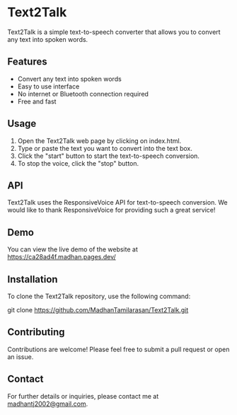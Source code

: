 # Text2Talk

Text2Talk is a simple text-to-speech converter that allows you to convert any text into spoken words.

## Features

- Convert any text into spoken words
- Easy to use interface
- No internet or Bluetooth connection required
- Free and fast

## Usage

1. Open the Text2Talk web page by clicking on index.html.
2. Type or paste the text you want to convert into the text box.
3. Click the "start" button to start the text-to-speech conversion.
4. To stop the voice, click the "stop" button.

## API

Text2Talk uses the ResponsiveVoice API for text-to-speech conversion. We would like to thank ResponsiveVoice for providing such a great service!


## Demo
You can view the live demo of the website at https://ca28ad4f.madhan.pages.dev/


## Installation

To clone the Text2Talk repository, use the following command:

git clone https://github.com/MadhanTamilarasan/Text2Talk.git


## Contributing

Contributions are welcome! Please feel free to submit a pull request or open an issue.

## Contact

For further details or inquiries, please contact me at madhantj2002@gmail.com.



